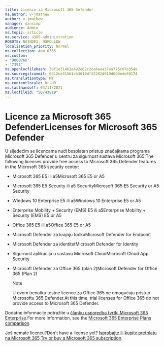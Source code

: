 ```yaml
---
title: Licence za Microsoft 365 Defender
ms.author: v-jmathew
author: v-jmathew
manager: dansimp
audience: Admin
ms.topic: article
ms.service: o365-administration
ROBOTS: NOINDEX, NOFOLLOW
localization_priority: Normal
ms.collection: Adm_O365
ms.custom:
- "9000760"
- "7391"
ms.openlocfilehash: 38f1e314b2e492e02c2ea6eea37ea775c67e354e
ms.sourcegitcommit: 6312ee31561db36104f32282d019d069ede69174
ms.translationtype: MT
ms.contentlocale: hr-HR
ms.lasthandoff: 03/11/2021
ms.locfileid: "50743819"
---
```

# <a name="licenses-for-microsoft-365-defender"></a><span data-ttu-id="f1fc6-102">Licence za Microsoft 365 Defender</span><span class="sxs-lookup"><span data-stu-id="f1fc6-102">Licenses for Microsoft 365 Defender</span></span>

<span data-ttu-id="f1fc6-103">U sljedećim se licencama nudi besplatan pristup značajkama programa Microsoft 365 Defender u centru za sigurnost sustava Microsoft 365:</span><span class="sxs-lookup"><span data-stu-id="f1fc6-103">The following licenses provide free access to Microsoft 365 Defender features in the Microsoft 365 security center:</span></span>

- <span data-ttu-id="f1fc6-104">Microsoft 365 E5 ili a5</span><span class="sxs-lookup"><span data-stu-id="f1fc6-104">Microsoft 365 E5 or A5</span></span>
- <span data-ttu-id="f1fc6-105">Microsoft 365 E5 Security ili a5 Security</span><span class="sxs-lookup"><span data-stu-id="f1fc6-105">Microsoft 365 E5 Security or A5 Security</span></span>
- <span data-ttu-id="f1fc6-106">Windows 10 Enterprise E5 ili a5</span><span class="sxs-lookup"><span data-stu-id="f1fc6-106">Windows 10 Enterprise E5 or A5</span></span>
- <span data-ttu-id="f1fc6-107">Enterprise Mobility + Security (EMS) E5 ili a5</span><span class="sxs-lookup"><span data-stu-id="f1fc6-107">Enterprise Mobility + Security (EMS) E5 or A5</span></span>
- <span data-ttu-id="f1fc6-108">Office 365 E5 ili a5</span><span class="sxs-lookup"><span data-stu-id="f1fc6-108">Office 365 E5 or A5</span></span>
- <span data-ttu-id="f1fc6-109">Microsoft Defender za krajnju točku</span><span class="sxs-lookup"><span data-stu-id="f1fc6-109">Microsoft Defender for Endpoint</span></span>
- <span data-ttu-id="f1fc6-110">Microsoft Defender za identitet</span><span class="sxs-lookup"><span data-stu-id="f1fc6-110">Microsoft Defender for Identity</span></span>
- <span data-ttu-id="f1fc6-111">Sigurnost aplikacija u sustavu Microsoft Cloud</span><span class="sxs-lookup"><span data-stu-id="f1fc6-111">Microsoft Cloud App Security</span></span>
- <span data-ttu-id="f1fc6-112">Microsoft Defender za Office 365 (plan 2)</span><span class="sxs-lookup"><span data-stu-id="f1fc6-112">Microsoft Defender for Office 365 (Plan 2)</span></span>

    > [!NOTE]
    > <span data-ttu-id="f1fc6-113">U ovom trenutku testne licence za Office 365 ne omogućuju pristup Microsoftu 365 Defender.</span><span class="sxs-lookup"><span data-stu-id="f1fc6-113">At this time, trial licenses for Office 365 do not provide access to Microsoft 365 Defender.</span></span>

<span data-ttu-id="f1fc6-114">Dodatne informacije potražite u [članku usporedba tvrtki Microsoft 365 Enterprise](https://go.microsoft.com/fwlink/?linkid=2143458).</span><span class="sxs-lookup"><span data-stu-id="f1fc6-114">For more information, see the [Microsoft 365 Enterprise Plans comparison](https://go.microsoft.com/fwlink/?linkid=2143458).</span></span>

<span data-ttu-id="f1fc6-115">Još nemate licencu?</span><span class="sxs-lookup"><span data-stu-id="f1fc6-115">Don't have a license yet?</span></span> <span data-ttu-id="f1fc6-116">[Isprobajte ili kupite pretplatu na Microsoft 365](https://go.microsoft.com/fwlink/?linkid=2143625).</span><span class="sxs-lookup"><span data-stu-id="f1fc6-116">[Try or buy a Microsoft 365 subscription](https://go.microsoft.com/fwlink/?linkid=2143625).</span></span>
